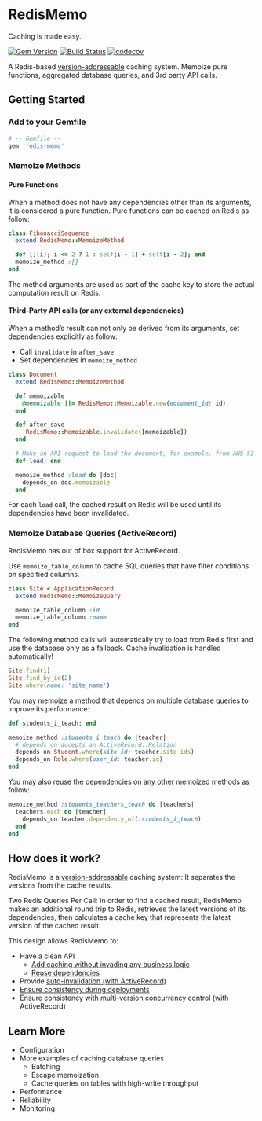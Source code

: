 RedisMemo
=========
Caching is made easy.

[![Gem Version](https://badge.fury.io/rb/redis-memo.svg)](https://badge.fury.io/rb/redis-memo)
[![Build Status](https://travis-ci.com/chanzuckerberg/redis-memo.svg?branch=main)](https://travis-ci.com/chanzuckerberg/redis-memo)
[![codecov](https://codecov.io/gh/chanzuckerberg/redis-memo/branch/main/graph/badge.svg?token=XG83PSWPG0)](https://codecov.io/gh/chanzuckerberg/redis-memo)

A Redis-based [version-addressable](https://github.com/chanzuckerberg/redis-memo/wiki/Version-Addressable) caching system. Memoize pure functions, aggregated database queries, and 3rd party API calls.

## Getting Started
### Add to your Gemfile
```ruby
# -- Gemfile --
gem 'redis-memo'
```

### Memoize Methods
#### Pure Functions
When a method does not have any dependencies other than its arguments, it is considered a pure function. Pure functions can be cached on Redis as follow:

```ruby
class FibonacciSequence
  extend RedisMemo::MemoizeMethod

  def [](i); i <= 2 ? 1 : self[i - 1] + self[i - 2]; end
  memoize_method :[]
end
```

The method arguments are used as part of the cache key to store the actual computation result on Redis.

#### Third-Party API calls (or any external dependencies)
When a method’s result can not only be derived from its arguments, set dependencies explicitly as follow:
*   Call  `invalidate` in `after_save`
*   Set dependencies in `memoize_method`

```ruby
class Document
  extend RedisMemo::MemoizeMethod

  def memoizable
    @memoizable ||= RedisMemo::Memoizable.new(document_id: id)
  end

  def after_save
     RedisMemo::Memoizable.invalidate([memoizable])
  end

  # Make an API request to load the document, for example, from AWS S3
  def load; end

  memoize_method :load do |doc|
    depends_on doc.memoizable
  end
```
For each `load` call, the cached result on Redis will be used until its dependencies have been invalidated.

### Memoize Database Queries (ActiveRecord)
RedisMemo has out of box support for ActiveRecord.

Use `memoize_table_column` to cache SQL queries that have filter conditions on specified columns.
```ruby
class Site < ApplicationRecord
  extend RedisMemo::MemoizeQuery

  memoize_table_column :id
  memoize_table_column :name
end
```

The following method calls will automatically try to load from Redis first and use the database only as a fallback. Cache invalidation is handled automatically!

```ruby
Site.find(1)
Site.find_by_id(2)
Site.where(name: 'site_name')
```
You may memoize a method that depends on multiple database queries to improve its performance:

```ruby
def students_i_teach; end

memoize_method :students_i_teach do |teacher|
  # depends_on accepts an ActiveRecord::Relation
  depends_on Student.where(site_id: teacher.site_ids)
  depends_on Role.where(user_id: teacher.id)
end
```


You may also reuse the dependencies on any other memoized methods as follow:
```ruby
memoize_method :students_teachers_teach do |teachers|
  teachers.each do |teacher|
    depends_on teacher.dependency_of(:students_i_teach)
  end
end
```

## How does it work?
RedisMemo is a [version-addressable](https://github.com/chanzuckerberg/redis-memo/wiki/Version-Addressable) caching system: It separates the versions from the cache results.

Two Redis Queries Per Call: In order to find a cached result, RedisMemo makes an additional round trip to Redis, retrieves the latest versions of its dependencies, then calculates a cache key that represents the latest version of the cached result.

This design allows RedisMemo to:

*   Have a clean API
    *   [Add caching without invading any business logic](https://github.com/chanzuckerberg/redis-memo/wiki/Add-caching-without-changing-any-call-sites)
    *   [Reuse dependencies](https://github.com/chanzuckerberg/redis-memo/wiki/Hierarchical-Caching)
*   Provide [auto-invalidation (with ActiveRecord)](https://github.com/chanzuckerberg/redis-memo/wiki/Auto-Invalidation-with-ActiveRecord)
*   [Ensure consistency during deployments](https://github.com/chanzuckerberg/redis-memo/wiki/Ensure-consistency-during-deployments)
*   Ensure consistency with multi-version concurrency control (with ActiveRecord)


## Learn More
*   Configuration
*   More examples of caching database queries
    *   Batching
    *   Escape memoization
    *   Cache queries on tables with high-write throughput
*   Performance
*   Reliability
*   Monitoring
